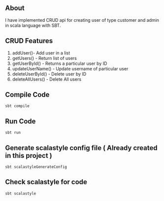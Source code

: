 ## About
I have implemented CRUD api for creating user of type customer and admin in scala language with SBT.

## CRUD Features
1. addUser()- Add user in a list
1. getUsers() - Return list of users
1. getUserById() - Returns a particular user by ID
1. updateUserName() - Update username of particular user
1. deleteUserById() - Delete user by ID
1. deleteAllUsers() - Delete All users


## Compile Code
```
sbt compile
```
## Run Code
```
sbt run
```

## Generate scalastyle config file ( Already created in this project )
```
sbt scalastyleGenerateConfig
```

## Check scalastyle for code
```
sbt scalastyle